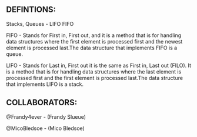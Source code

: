 ## DEFINTIONS:

Stacks, Queues - LIFO FIFO

FIFO - Stands for First in, First out, and it is a method that is for handling data structures where the first element is processed first and the newest element is processed last.The data structure that implements FIFO is a queue.

LIFO - Stands for Last in, First out it is the same as First in, Last out (FILO). It is a method that is for handling data structures where the last element is processed first and the first element is processed last.The data structure that implements LIFO is a stack.

## COLLABORATORS:
@Frandy4ever - (Frandy Slueue)

@MicoBledsoe - (Mico Bledsoe)
